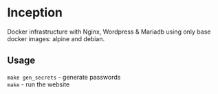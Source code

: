 # Inception
Docker infrastructure with Nginx, Wordpress & Mariadb using only base docker images: alpine and debian.
## Usage
```make gen_secrets``` - generate passwords </br>
```make``` - run the website
